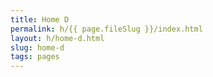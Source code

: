 ```yaml
---
title: Home D
permalink: h/{{ page.fileSlug }}/index.html
layout: h/home-d.html
slug: home-d
tags: pages
---
```



